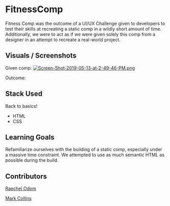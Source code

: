 # FitnessComp

Fitness Comp was the outcome of a UI/UX Challenge given to developers to test their skills at recreating a static comp in a wildly short amount of time. Additionally, we were to act as if we were given solely this comp from a designer in an attempt to recreate a real-world project.

## Visuals / Screenshots

Given comp:
[![Screen-Shot-2019-05-13-at-2-49-46-PM.png](https://i.postimg.cc/jjQx28Tc/Screen-Shot-2019-05-13-at-2-49-46-PM.png)](https://postimg.cc/gwjFBHnL)

Outcome:



## Stack Used
Back to basics!
 - HTML
 - CSS

## Learning Goals

Refamiliarize ourselves with the building of a static comp, especially under a massive time constraint. We attempted to use as much semantic HTML as possible during the build.

## Contributors
[Raechel Odom](https://github.com/raechelo)

[Mark Collins](https://github.com/kobesparrow)
